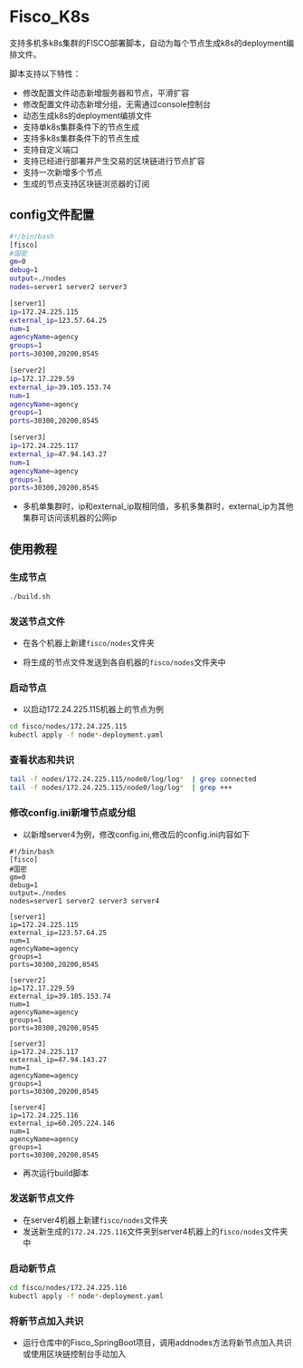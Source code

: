 # Fisco_K8s

支持多机多k8s集群的FISCO部署脚本，自动为每个节点生成k8s的deployment编排文件。

脚本支持以下特性：

- 修改配置文件动态新增服务器和节点，平滑扩容
- 修改配置文件动态新增分组，无需通过console控制台
- 动态生成k8s的deployment编排文件
- 支持单k8s集群条件下的节点生成
- 支持多k8s集群条件下的节点生成
- 支持自定义端口
- 支持已经进行部署并产生交易的区块链进行节点扩容
- 支持一次新增多个节点
- 生成的节点支持区块链浏览器的订阅

## config文件配置

~~~bash
#!/bin/bash
[fisco]
#国密
gm=0
debug=1
output=./nodes
nodes=server1 server2 server3

[server1]
ip=172.24.225.115
external_ip=123.57.64.25
num=1
agencyName=agency
groups=1
ports=30300,20200,8545

[server2]
ip=172.17.229.59
external_ip=39.105.153.74
num=1
agencyName=agency
groups=1
ports=30300,20200,8545

[server3]
ip=172.24.225.117
external_ip=47.94.143.27
num=1
agencyName=agency
groups=1
ports=30300,20200,8545
~~~

- 多机单集群时，ip和external_ip取相同值，多机多集群时，external_ip为其他集群可访问该机器的公网ip

## 使用教程

### 生成节点

~~~bash
./build.sh
~~~

### 发送节点文件

- 在各个机器上新建`fisco/nodes`文件夹

- 将生成的节点文件发送到各自机器的`fisco/nodes`文件夹中

### 启动节点

- 以启动172.24.225.115机器上的节点为例

~~~bash
cd fisco/nodes/172.24.225.115
kubectl apply -f node*-deployment.yaml
~~~

### 查看状态和共识

~~~bash
tail -f nodes/172.24.225.115/node0/log/log*  | grep connected
tail -f nodes/172.24.225.115/node0/log/log*  | grep +++
~~~

### 修改config.ini新增节点或分组

- 以新增server4为例，修改config.ini,修改后的config.ini内容如下

~~~
#!/bin/bash
[fisco]
#国密
gm=0
debug=1
output=./nodes
nodes=server1 server2 server3 server4

[server1]
ip=172.24.225.115
external_ip=123.57.64.25
num=1
agencyName=agency
groups=1
ports=30300,20200,8545

[server2]
ip=172.17.229.59
external_ip=39.105.153.74
num=1
agencyName=agency
groups=1
ports=30300,20200,8545

[server3]
ip=172.24.225.117
external_ip=47.94.143.27
num=1
agencyName=agency
groups=1
ports=30300,20200,8545

[server4]
ip=172.24.225.116
external_ip=60.205.224.146
num=1
agencyName=agency
groups=1
ports=30300,20200,8545
~~~

- 再次运行build脚本

### 发送新节点文件

- 在server4机器上新建`fisco/nodes`文件夹
- 发送新生成的`172.24.225.116`文件夹到server4机器上的`fisco/nodes`文件夹中

### 启动新节点

~~~bash
cd fisco/nodes/172.24.225.116
kubectl apply -f node*-deployment.yaml
~~~

### 将新节点加入共识

- 运行仓库中的Fisco_SpringBoot项目，调用addnodes方法将新节点加入共识或使用区块链控制台手动加入
